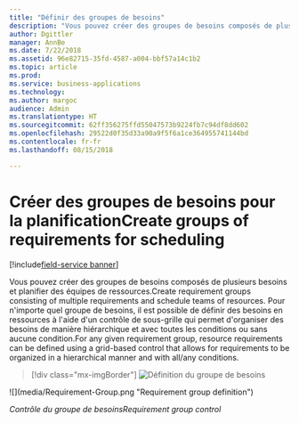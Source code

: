 ```yaml
---
title: "Définir des groupes de besoins"
description: "Vous pouvez créer des groupes de besoins composés de plusieurs besoins et planifier des équipes de ressources."
author: Dgittler
manager: AnnBe
ms.date: 7/22/2018
ms.assetid: 96e82715-35fd-4587-a004-bbf57a14c1b2
ms.topic: article
ms.prod: 
ms.service: business-applications
ms.technology: 
ms.author: margoc
audience: Admin
ms.translationtype: HT
ms.sourcegitcommit: 62ff356275ffd55047573b9224fb7c94df8dd602
ms.openlocfilehash: 29522d0f35d33a90a9f5f6a1ce364955741144bd
ms.contentlocale: fr-fr
ms.lasthandoff: 08/15/2018

---
```





#  <a name="create-groups-of-requirements-for-scheduling"></a><span data-ttu-id="a1e5a-103">Créer des groupes de besoins pour la planification</span><span class="sxs-lookup"><span data-stu-id="a1e5a-103">Create groups of requirements for scheduling</span></span>

[!include[field-service banner](../../../includes/field-service.md)]

<span data-ttu-id="a1e5a-104">Vous pouvez créer des groupes de besoins composés de plusieurs besoins et planifier des équipes de ressources.</span><span class="sxs-lookup"><span data-stu-id="a1e5a-104">Create requirement groups consisting of multiple requirements and schedule teams of resources.</span></span> <span data-ttu-id="a1e5a-105">Pour n'importe quel groupe de besoins, il est possible de définir des besoins en ressources à l'aide d'un contrôle de sous-grille qui permet d'organiser des besoins de manière hiérarchique et avec toutes les conditions ou sans aucune condition.</span><span class="sxs-lookup"><span data-stu-id="a1e5a-105">For any given requirement group, resource requirements can be defined using a grid-based control that allows for requirements to be organized in a hierarchical manner and with all/any conditions.</span></span>

> [!div class="mx-imgBorder"]
> <span data-ttu-id="a1e5a-106">![](media/Requirement-Group.png "Définition du groupe de besoins")
<!-- picture --></span><span class="sxs-lookup"><span data-stu-id="a1e5a-106">![](media/Requirement-Group.png "Requirement group definition")
<!-- picture --></span></span>

<span data-ttu-id="a1e5a-107">*Contrôle du groupe de besoins*</span><span class="sxs-lookup"><span data-stu-id="a1e5a-107">*Requirement group control*</span></span>

